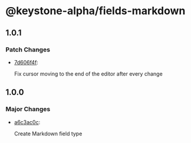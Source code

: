 # @keystone-alpha/fields-markdown

## 1.0.1

### Patch Changes

- [7d606f4f](https://github.com/keystonejs/keystone-5/commit/7d606f4f):

  Fix cursor moving to the end of the editor after every change

## 1.0.0

### Major Changes

- [a6c3ac0c](https://github.com/keystonejs/keystone-5/commit/a6c3ac0c):

  Create Markdown field type

